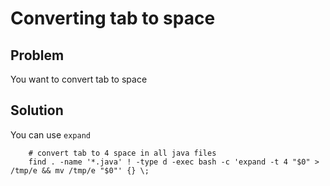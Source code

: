 # Converting tab to space

## Problem
You want to convert tab to space

## Solution
You can use `expand`

```
    # convert tab to 4 space in all java files
    find . -name '*.java' ! -type d -exec bash -c 'expand -t 4 "$0" > /tmp/e && mv /tmp/e "$0"' {} \;
```
